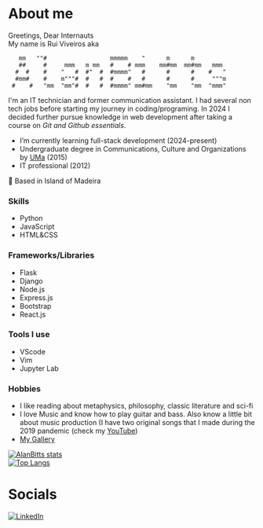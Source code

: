 # About me 


Greetings, Dear Internauts  
My name is Rui Viveiros aka
```                                                               
   mm   ""#                  mmmmm    "      m      m          
   ##     #     mmm   m mm   #    # mmm    mm#mm  mm#mm   mmm  
  #  #    #    "   #  #"  #  #mmmm"   #      #      #    #   " 
  #mm#    #    m"""#  #   #  #    #   #      #      #     """m 
 #    #   "mm  "mm"#  #   #  #mmmm" mm#mm    "mm    "mm  "mmm" 

```                                                              
I'm an IT technician and former communication assistant. I had several non tech jobs before starting my journey in coding/programing.
In 2024 I decided further pursue knowledge in web development after taking a course on _Git and Github essentials_.


- I’m currently learning full-stack development (2024-present)
- Undergraduate degree in Communications, Culture and Organizations by [UMa](https://www.uma.pt/en/) (2015)
- IT professional (2012)

📍 Based in Island of Madeira

### Skills
- Python
- JavaScript
- HTML&CSS

### Frameworks/Libraries
- Flask
- Django
- Node.js
- Express.js
- Bootstrap
- React.js

### Tools I use
- VScode
- Vim
- Jupyter Lab

### Hobbies 
- I like reading about metaphysics, philosophy, classic literature and sci-fi
- I love Music and know how to play guitar and bass. Also know a little bit about music production (I have two original songs that I made during the 2019 pandemic (check my [YouTube](https://www.youtube.com/@alanbitts))
- [My Gallery](https://alanbitts-gallery.netlify.app/)

[![AlanBitts stats](https://github-readme-stats.vercel.app/api?username=AlanBitts&show_icons=true&theme=monokai&hide_rank=true&hide_title=true)](https://github.com/AlanBitts?tab=repositories)  
[![Top Langs](https://github-readme-stats.vercel.app/api/top-langs/?username=AlanBitts&theme=monokai&hide_title=true&layout=pie&card_width=310)](https://github.com/AlanBitts?tab=repositories)

# Socials
[![LinkedIn](https://skillicons.dev/icons?i=linkedin)](https://www.linkedin.com/in/alanbitts/) 

<!---
AlanBitts/AlanBitts is a ✨ special ✨ repository because its `README.md` (this file) appears on your GitHub profile.
You can click the Preview link to take a look at your changes.
--->
